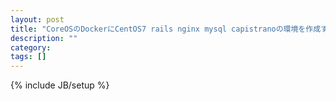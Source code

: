 ```yaml
---
layout: post
title: "CoreOSのDockerにCentOS7 rails nginx mysql capistranoの環境を作成する"
description: ""
category: 
tags: []
---
```

{% include JB/setup %}
